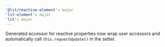 ```yaml
---
'@lit/reactive-element': major
'lit-element': major
'lit': major
---
```


Generated accessor for reactive properties now wrap user accessors and automatically call `this.requestUpdate()` in the setter.
